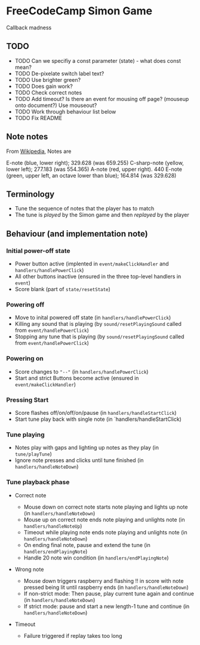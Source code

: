 # FreeCodeCamp Simon Game


Callback madness

## TODO

  + TODO Can we specifiy a const parameter (state) - what does const mean?
  + TODO De-pixelate switch label text?
  + TODO Use brighter green?
  + TODO Does gain work?
  + TODO Check correct notes
  + TODO Add timeout? Is there an event for mousing off page? (mouseup onto document?) Use mouseout?
  + TODO Work through behaviour list below
  + TODO Fix README

## Note notes

From [Wikipedia](https://en.wikipedia.org/wiki/Simon_(game)), Notes are

E-note (blue, lower right);  329.628  (was 659.255)
C-sharp-note (yellow, lower left); 277.183 (was 554.365)
A-note (red, upper right). 440
E-note (green, upper left, an octave lower than blue); 164.814 (was 329.628)

## Terminology

* Tune the sequence of notes that the player has to match
* The tune is *played* by the Simon game and then *replayed* by the player

## Behaviour (and implementation note)

### Initial power-off state

* Power button active (implented in `event/makeClickHandler` and `handlers/handlePowerClick`)
* All other buttons inactive (ensured in the three top-level handlers in `event`)
* Score blank (part of `state/resetState`)

### Powering off

* Move to inital powered off state (in `handlers/handlePowerClick`)
* Killing any sound that is playing (by `sound/resetPlayingSound` called from `event/handlePowerClick`)
* Stopping any tune that is playing (by `sound/resetPlayingSound` called from `event/handlePowerClick`)

### Powering on

* Score changes to `"--"` (in `handlers/handlePowerClick`)
* Start and strict Buttons become active (ensured in `event/makeClickHandler`)

### Pressing Start

* Score flashes off/on/off/on/pause (in `handlers/handleStartClick`)
* Start tune play back with single note (in `handlers/handleStartClick)

### Tune playing

* Notes play with gaps and lighting up notes as they play (in `tune/playTune`)
* Ignore note presses and clicks until tune finished (in `handlers/handleNoteDown`)

### Tune playback phase

* Correct note

  + Mouse down on correct note starts note playing and lights up note (in `handlers/handleNoteDown`)
  + Mouse up on correct note ends note playing and unlights note (in `handlers/handleNoteUp`)
  + Timeout while playing note ends note playing and unlights note (in `handlers/handleNoteDown`)
  + On ending final note, pause and extend the tune (in `handlers/endPlayingNote`)
  + Handle 20 note win condition (in `handlers/endPlayingNote`)

* Wrong note

  + Mouse down triggers raspberry  and flashing !! in score with note pressed being lit until raspberry ends (in `handlers/handleNoteDown`)
  + If non-strict mode: Then pause, play current tune again and continue (in `handlers/handleNoteDown`)
  + If strict mode: pause and start a new length-1 tune and continue (in `handlers/handleNoteDown`)

* Timeout

  + Failure triggered if replay takes too long


